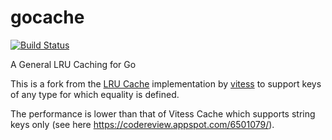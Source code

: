 gocache
=======
[![Build Status](https://travis-ci.org/ghais/gocache.png?branch=master)](https://travis-ci.org/ghais/gocache)

A General LRU Caching for Go


This is a fork from the [LRU Cache][1] implementation by [vitess][2] to support keys of any type for which equality is defined.

The performance is lower than that of Vitess Cache which supports string keys only (see here https://codereview.appspot.com/6501079/).


[1]: http://code.google.com/p/vitess/source/browse/go/cache/lru_cache.go "LRU Cache"
[2]: http://code.google.com/p/vitess/ "Vitess"

